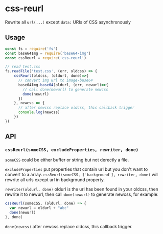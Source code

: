 # css-reurl

Rewrite all `url(...)` except `data:` URIs of CSS asynchronously

## Usage
```javascript
const fs = require('fs')
const base64Img = require('base64-img')
const cssReurl = require('css-reurl')

// read test.css
fs.readFile('test.css', (err, oldcss) => {
    cssReurl(oldcss, (oldurl, done)=>{
      // convert img url to image-base64
      base64Img.base64(oldurl, (err, newurl)=>{
        // call done(newurl) to generate newcss
        done(newurl)
      })
    }, newcss => {
      // after newcss replace oldcss, this callback trigger
      console.log(newcss)
    })
})
```

## API

### `cssReurl(someCSS, excludeProperties, rewriter, done)`

`someCSS` could be either buffer or string but not derectly a file.

`excludeProperties` put properties that contain url but you don't want to convert to a array. `cssReurl(someCSS, ['background'], rewriter, done)`  will rewrite all urls except url in background property.

`rewriter(oldurl, done)` oldurl is the url has been found in your oldcss, then rewrite it to newurl, then call `done(newurl)` to generate newcss, for example:
```javascript
cssReurl(someCSS, (oldurl, done) => {
  var newurl = oldurl + "abc"
  done(newurl)
}, done)
```

`done(newcss)` after newcss replace oldcss, this callback trigger.

